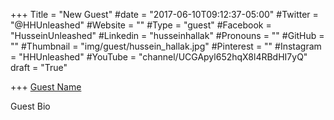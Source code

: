 +++
Title = "New Guest"
#date = "2017-06-10T09:12:37-05:00"
#Twitter = "@HHUnleashed"
#Website = ""
#Type = "guest"
#Facebook = "HusseinUnleashed"
#Linkedin = "husseinhallak"
#Pronouns = ""
#GitHub = ""
#Thumbnail = "img/guest/hussein_hallak.jpg"
#Pinterest = ""
#Instagram = "HHUnleashed"
#YouTube = "channel/UCGApyl652hqX8l4RBdHI7yQ"
draft = "True"

+++
[Guest Name](LinkedIn)

Guest Bio
